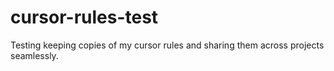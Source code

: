 # cursor-rules-test
Testing keeping copies of my cursor rules and sharing them across projects seamlessly.
